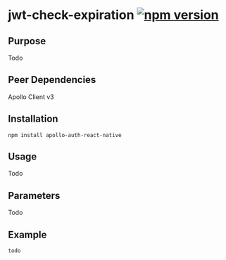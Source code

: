 # jwt-check-expiration [![npm version](https://badge.fury.io/js/apollo-auth-react-native.svg)](https://badge.fury.io/js/apollo-auth-react-native)

## Purpose

Todo

## Peer Dependencies

Apollo Client v3

## Installation

`npm install apollo-auth-react-native`

## Usage

Todo

## Parameters

Todo

## Example

```js
todo
```
